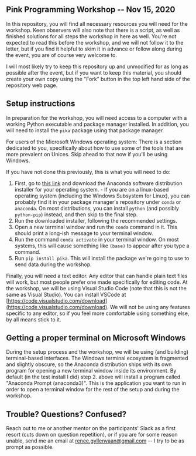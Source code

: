 ## Pink Programming Workshop -- Nov 15, 2020
In this repository, you will find all necessary resources you will need for the
workshop. Keen observers will also note that there is a script, as well as
finished solutions for all steps the workshop in here as well. You're not
expected to read this before the workshop, and we will not follow it to the
letter, but if you find it helpful to skim it in advance or follow along during
the event, you are of course very welcome to. 

I will most likely try to keep this repository up and unmodified for as long as
possible after the event, but if you want to keep this material, you should
create your own copy using the "Fork" button in the top left hand side of the
repository web page.

## Setup instructions
In preparation for the workshop, you will need access to a computer with a
working Python executable and package manager installed. In addition, you will
need to install the `pika` package using that package manager.

For users of the Microsoft Windows operating system: There is a section
dedicated to you, specifically about how to use some of the tools that are more
prevalent on Unices. Skip ahead to that now if you'll be using Windows.

If you have not done this previously, this is what you will need to do:
  1. First, go to [this
    link](https://www.anaconda.com/products/individual#Downloads) and download
    the Anaconda software distribution installer for your operating system.
    - If you are on a linux-based operating system (including the Windows
      Subsystem for Linux), you can probably find it in your package manager's
      repository under `conda` or `anaconda`. On most distributions, you can
      install `python` (and possibly `python-pip`) instead, and then skip to
      the final step.
  2. Run the downloaded installer, following the recommended settings.
  3. Open a new terminal window and run the `conda` command in it. This should
    print a long-ish message to your terminal window.
  4. Run the command `conda activate` in your terminal window. On most systems,
    this will cause something like `(base)` to appear after you type a command.
  5. Run `pip install pika`. This will install the package we're going to use to
    send data during the workshop.

Finally, you will need a text editor. Any editor that can handle plain text
files will work, but most people prefer one made specifically for editing code.
At the workshop, we will be using Visual Studio Code (note that this is not the
same as Visual Studio). You can install VSCode at
[https://code.visualstudio.com/download](https://code.visualstudio.com/download).
We will not be using any features specific to any editor, so if you feel more
comfortable using something else, by all means stick to it.

## Getting a proper terminal on Microsoft Windows
During the setup process and the workshop, we will be using (and building)
terminal-based interfaces. The Windows terminal ecosystem is fragmented and
slightly obscure, so the Anaconda distribution ships with its own program for
opening a new terminal window inside its environment. By default (in the test
install I did) step 2. above will install a program called "Anaconda Prompt
(anaconda3)".  This is the application you want to run in order to open a
terminal window for the rest of the setup and during the workshop.

## Trouble? Questions? Confused?
Reach out to me or another mentor on the participants' Slack as a first resort
(cuts down on question repetition), or if you are for some reason unable, send
me an email at renee.gyllenvaan@gmail.com -- I try to be as prompt as possible.
